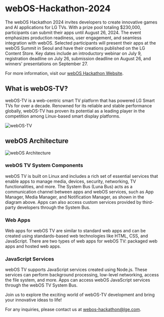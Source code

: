 # webOS-Hackathon-2024

The webOS Hackathon 2024 invites developers to create innovative games and AI applications for LG TVs. With a prize pool totaling $230,000, participants can submit their apps until August 26, 2024. The event emphasizes production readiness, user engagement, and seamless integration with webOS. Selected participants will present their apps at the webOS Summit in Seoul and have their creations published on the LG Content Store. Key dates include an introductory webinar on July 9, registration deadline on July 26, submission deadline on August 26, and winners' presentations on September 27.

For more information, visit our [webOS Hackathon Website](http://weboshackathon.lge.com).

## What is webOS-TV?

webOS-TV is a web-centric smart TV platform that has powered LG Smart TVs for over a decade. Renowned for its reliable and stable performance globally, webOS-TV has proven its potential as a leading player in the competition among Linux-based smart display platforms.

![webOS-TV](https://github.com/youngheoncho/webos-hackathon/assets/111717000/87b55e8a-f9bc-42c9-b0c9-ef00817c33f3)

## webOS Architecture

![webOS Architecture](https://github.com/youngheoncho/webos-hackathon/assets/111717000/88f9c8f2-1c53-4cfc-9056-2ce268063b4f)

### webOS TV System Components

webOS TV is built on Linux and includes a rich set of essential services that enable apps to manage media, devices, security, networking, TV functionalities, and more. The System Bus (Luna Bus) acts as a communication channel between apps and webOS services, such as App Manager, Media Manager, and Notification Manager, as shown in the diagram above. Apps can also access custom services provided by third-party developers through the System Bus.

### Web Apps

Web apps for webOS TV are similar to standard web apps and can be created using standards-based web technologies like HTML, CSS, and JavaScript. There are two types of web apps for webOS TV: packaged web apps and hosted web apps.

### JavaScript Services

webOS TV supports JavaScript services created using Node.js. These services can perform background processing, low-level networking, access the file system, and more. Apps can access webOS JavaScript services through the webOS TV System Bus.

Join us to explore the exciting world of webOS-TV development and bring your innovative ideas to life!

For any inquiries, please contact us at [webos-hackathon@lge.com](mailto:webos-hackathon@lge.com).
